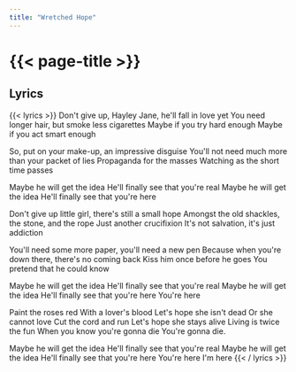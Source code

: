 ```yaml
---
title: "Wretched Hope"
---
```

# {{< page-title >}}

## Lyrics
{{< lyrics >}}
Don't give up, Hayley Jane, he'll fall in love yet
You need longer hair, but smoke less cigarettes
Maybe if you try hard enough
Maybe if you act smart enough

So, put on your make-up, an impressive disguise
You'll not need much more than your packet of lies
Propaganda for the masses
Watching as the short time passes

Maybe he will get the idea
He'll finally see that you're real
Maybe he will get the idea
He'll finally see that you're here

Don't give up little girl, there's still a small hope
Amongst the old shackles, the stone, and the rope
Just another crucifixion
It's not salvation, it's just addiction

You'll need some more paper, you'll need a new pen
Because when you're down there, there's no coming back
Kiss him once before he goes
You pretend that he could know

Maybe he will get the idea
He'll finally see that you're real
Maybe he will get the idea
He'll finally see that you're here
You're here

Paint the roses red
With a lover's blood
Let's hope she isn't dead
Or she cannot love
Cut the cord and run
Let's hope she stays alive
Living is twice the fun
When you know you're gonna die
You're gonna die.

Maybe he will get the idea
He'll finally see that you're real
Maybe he will get the idea
He'll finally see that you're here
You're here
I'm here
{{< / lyrics >}}
